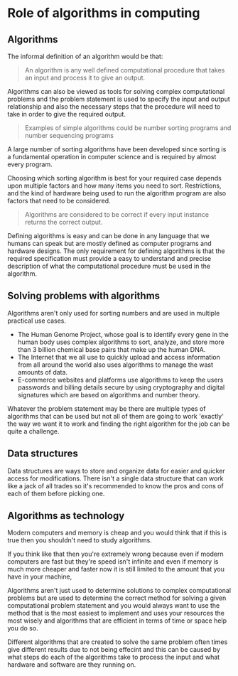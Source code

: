 # Role of algorithms in computing

## Algorithms

The informal definition of an algorithm would be that:

>An algorithm is any well defined computational procedure that takes an input and process it to give an output.

Algorithms can also be viewed as tools for solving complex computational problems and the problem statement is used to specify the input and output relationship and also the necessary steps that the procedure will need to take in order to give the required output.

> Examples of simple algorithms could be number sorting programs and number sequencing programs

A large number of sorting algorithms have been developed since sorting is a fundamental operation in computer science and is required by almost every program.

Choosing which sorting algorithm is best for your required case depends upon multiple factors and how many items you need to sort. Restrictions, and the kind of hardware being used to run the algorithm program are also factors that need to be considered.

>Algorithms are considered to be correct if every input instance returns the correct output.

Defining algorithms is easy and can be done in any language that we humans can speak but are mostly defined as computer programs and hardware designs. The only requirement for defining algorithms is that the required specification must provide a easy to understand and precise description of what the computational procedure must be used in the algorithm.

## Solving problems with algorithms

Algorithms aren't only used for sorting numbers and are used in multiple practical use cases.

- The Human Genome Project, whose goal is to identify every gene in the human body uses complex algorithms to sort, analyze, and store more than 3 billion chemical base pairs that make up the human DNA.
- The Internet that we all use to quickly upload and access information from all around the world also uses algorithms to manage the wast amounts of data.
- E-commerce websites and platforms use algorithms to keep the users passwords and billing details secure by using cryptography and digital signatures which are based on algorithms and number theory.

Whatever the problem statement may be there are multiple types of algorithms that can be used but not all of them are going to work 'exactly' the way we want it to work and finding the right algorithm for the job can be quite a challenge.

## Data structures

Data structures are ways to store and organize data for easier and quicker access for modifications. There isn't a single data structure that can work like a jack of all trades so it's recommended to know the pros and cons of each of them before picking one.

## Algorithms as technology

Modern computers and memory is cheap and you would think that if this is true then you shouldn't need to study algorithms. 

If you think like that then you're extremely wrong because even if modern computers are fast but they're speed isn't infinite and even if memory is much more cheaper and faster now it is still limited to the amount that you have in your machine,

Algorithms aren't just used to determine solutions to complex computational problems but are used to determine the correct method for solving a given computational problem statement and you would always want to use the method that is the most easiest to implement and uses your resources the most wisely and algorithms
that are efficient in terms of time or space help you do so.

Different algorithms that are created to solve the same problem often times give different results due to not being effecint and this can be caused by what steps do each of the algorithms take to process the input and what hardware and software are they running on.



